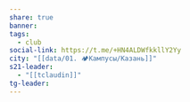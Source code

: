 ```yaml
---
share: true
banner: 
tags:
  - club
social-link: https://t.me/+HN4ALDWfkkllY2Yy
city: "[[data/01. 🏕️Кампусы/Казань]]"
s21-leader:
  - "[[tclaudin]]"
tg-leader: 
---
```


